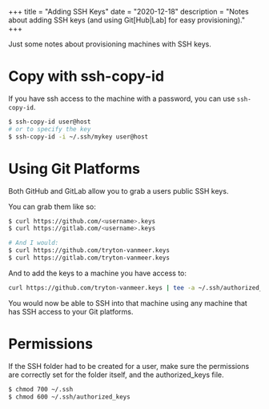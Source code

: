 +++
title = "Adding SSH Keys"
date = "2020-12-18"
description = "Notes about adding SSH keys (and using Git[Hub|Lab] for easy provisioning)."
+++

Just some notes about provisioning machines with SSH keys.

# Copy with ssh-copy-id

If you have ssh access to the machine with a password, you can use `ssh-copy-id`.

```bash
$ ssh-copy-id user@host
# or to specify the key
$ ssh-copy-id -i ~/.ssh/mykey user@host
```

# Using Git Platforms

Both GitHub and GitLab allow you to grab a users public SSH keys.

You can grab them like so:

```bash
$ curl https://github.com/<username>.keys
$ curl https://gitlab.com/<username>.keys

# And I would:
$ curl https://github.com/tryton-vanmeer.keys
$ curl https://gitlab.com/tryton-vanmeer.keys
```

And to add the keys to a machine you have access to:

```bash
curl https://github.com/tryton-vanmeer.keys | tee -a ~/.ssh/authorized_keys
```

You would now be able to SSH into that machine using any machine that has SSH access to your Git platforms.

# Permissions

If the SSH folder had to be created for a user, make sure the permissions are correctly set for the folder itself,
and the authorized_keys file.

```bash
$ chmod 700 ~/.ssh
$ chmod 600 ~/.ssh/authorized_keys
```
